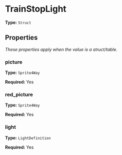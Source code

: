 # TrainStopLight

**Type:** `Struct`

## Properties

*These properties apply when the value is a struct/table.*

### picture

**Type:** `Sprite4Way`

**Required:** Yes

### red_picture

**Type:** `Sprite4Way`

**Required:** Yes

### light

**Type:** `LightDefinition`

**Required:** Yes

